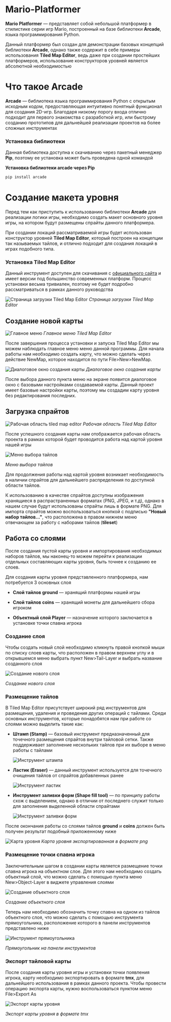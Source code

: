 # Mario-Platformer

**Mario Platformer** — представляет собой небольшой платформер в стилистике серии игр Mario, построенный на базе библиотеки **Arcade**, языка программирования Python.

Данный платформер был создан для демонстрации базовых концепций библиотеки **Arcade**, однако также содержит в себе примеры использования **Tiled Map Editor**, ведь даже при создании простейших платформеров, использование конструкторов уровней является абсолютной необходимостью

# Что такое Arcade

**Arcade** — библиотека языка программирования Python с открытым исходным кодом, предоставляющая интуитивно понятный функционал для создания 2D-игр. Благодаря низкому порогу входа отлично подходит для первого знакомства с разработкой игр, или быстрому созданию прототипов для дальнейшей реализации проектов на более сложных инструментах

### Установка библиотеки
Данная библиотека доступна к скачиванию через пакетный менеджер **Pip**, поэтому ее установка может быть проведена одной командой

**Установка библиотеки arcade через Pip**
```bash
pip install arcade
```

# Создание макета уровня

Перед тем как приступить к использованию библиотеки **Arcade** для реализации логики игры, необходимо создать макет основного уровня игры, на котором будут размещены спрайты данного платформера.

При создании локаций рассматриваемой игры будет использован конструктор уровней **Tiled Map Editor**, который построен на концепции так называемых тайлов, и отлично подходит для создания локаций в играх подобного типа.

### Установка Tiled Map Editor
Данный инструмент доступен для скачивания с [официального сайта](https://www.mapeditor.org/) и имеет версии под большинство современных платформ. Процесс установки весьма тривиален, поэтому не будет подробно рассматриваться в рамках данного руководства


![Страница загрузки Tiled Map Editor](./images/download.png)
_Страница загрузки Tiled Map Editor_

## Создание новой карты
![Главное меню](./images/main_menu.png)
_Главное меню Tiled Map Editor_

После завершения процесса установки и запуска Tiled Map Editor мы можем наблюдать главное меню меню данной программы. Для начала работы нам необходимо создать карту, что можно сделать через действие NewMap, которое находится по пути File>New>NewMap.

![Диалоговое окно создания карты](./images/create_map.png)
_Диалоговое окно создания карты_

После выбора данного пункта меню на экране появится диалоговое окно с базовыми настройками создаваемой карты. Данный проект имеет базовые настройки карты, поэтому мы создадим карту уровня без редактирования последних.

## Загрузка спрайтов
![Рабочая область tiled map editor](./images/menu.png)
_Рабочая область Tiled Map Editor_

После успешного создания карты нам отображается рабочая область проекта в рамках которой будет проводится работа над картой уровня нашей игры 

![Меню выбора тайлов](./images/tail_menu.png)

_Меню выбора тайлов_

Для продолжения работы над картой уровня возникает необходимость в наличии спрайтов для дальнейшего распределения по доступной области тайлов.

 К использованию в качестве спрайтов доступны изображения хранящиеся в распрастраненных форматах (PNG, JPEG, и т.д), однако в нашем случае будут использованы спрайты лишь в формате PNG. Для импорта спрайтов можно воспользоваться кнопкой с подписью **"Новый набор тайлов..."**, что расположена в правом нижнем меню отвечающем за работу с наборами тайлов (**tileset**)

## Работа со слоями

После создания пустой карты уровня и импортирования необходимых наборов тайлов, мы наконец-то можем перейти к реализации отдельных составляющих карты уровня, быть точнее к созданию ее слоев.

Для создания карты уровня представленного платформера, нам потребуется 3 основных слоя

- **Слой тайлов ground** — хранящий платформы нашей игры

- **Слой тайлов coins** — хранящий монеты для дальнейшего сбора игроком

- **Объектный слой Player** — назначение которого заключается в установке точки спавна игрока

### Создание слоя

Чтобы создать новый слой необходимо кликнуть правой кнопкой мыши по списку слоев карты, что расположен в правом верхнем углу и в открывшемся меню выбрать пункт New>Tail-Layer и выбрать название созданного слоя

![Создание нового слоя](./images/create_layer.png)

_Создание нового слоя_

### Размещение тайлов

В Tiled Map Editor присутствует широкий ряд инструментов для размещения, удаления и проведения других операций с тайлами. Среди основных инструментов, которые понадобятся нам при работе со слоями можно выделить такие как:

- **Штамп (Stamp)** — базовый инструмент предназначенный для точечного размещения спрайтов внутри тайловой сетки. Также поддерживает заполнение нескольких тайлов при их выборе в меню работы с тайлами

  ![Инструмент штампа](./images/stamp.png)

- **Ластик (Eraser)** — данный инструмент используется для точечного очищения тайлов от спрайтов добавленных ранее

  ![Инструмент ластик](./images/eraser.png)
  
- **Инструмент заливки форм (Shape fill tool)** — по принципу работы схож с выделением, однако в отличии от последнего служит только для заполнения выделенной области спрайтами

  ![Инструмент заливки форм](./images/shape_fill_tool.png)

После окончания работы со слоями тайлов **ground** и **coins** должен быть получен результат подобный приложенному ниже

![Карта уровня](./images/map.png)
_Карта уровня экспортированная в формате png_

### Размещение точки спавна игрока

Заключительным шагом в создании карты является размещение точки спавна игрока на объектном слое. Для этого нам необходимо создать объектный слой, что можно сделать с помощью пункта меню New>Object-Layer в виджете управления слоями

![Создание объектного слоя](./images/create_obj_layer.png)

_Создание объектного слоя_

Теперь нам необходимо обозначить точку спавна на одном из тайлов объектного слоя, что можно сделать с помощью инструмента прямоугольника, расположение которого в панели инструментов представлено ниже

![Инструмент прямоугольника](./images/rectangle_tool.png)

_Прямоугольник на панели инструментов_

### Экспорт тайловой карты
После создания карты уровня игры и установки точки появления игрока, карту необходимо экспортировать в формате **tmx**, для дальнейшего использования в рамках данного проекта. Чтобы провести операцию экспорта карты, нужно воспользоваться пунктом меню File>Export As

![Экспорт карты уровня](./images/export_menu.png)

_Экспорт карты уровня в формате tmx_

